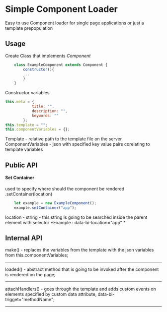 # Simple Component Loader

Easy to use Component loader for single page applications or just a template prepopulation

## Usage
Create Class that implements *Component*
```javascript
	class ExampleComponent extends Component {
    	constructor(){
        ...
        }
    }
```
Constructor variables
```javascript
this.meta = {
            title: "",
            description: "",
            keywords: ""
        };
this.template = "";
this.componentVariables = {};
```
Template - relative path to the template file on the server
ComponentVariables - json with specified key value pairs corelating to template variables
## Public API

#### Set Container
used to specify where should the component be rendered
.setContainer(location)
```javascript
	let example = new ExampleComponent();
	example.setContainer("app");
```
location - string - this string is going to be searched inside the parent element with selector
*Example : data-bi-location="app" *
## Internal API
 make() - replaces the variables from the template with the json variables from this.componentVariables;
***
loaded() - abstract method that is going to be invoked after the component is rendered on the page;
***
attachHandlers() - goes through the template and adds custom events on elements specified by custom data attribute, data-bi-trigget="methodName"; 
***